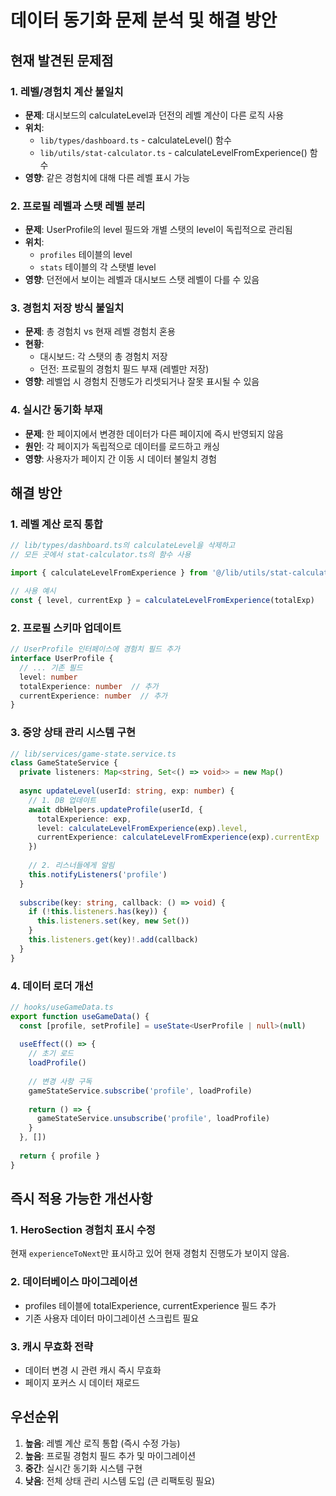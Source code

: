 # 데이터 동기화 문제 분석 및 해결 방안

## 현재 발견된 문제점

### 1. 레벨/경험치 계산 불일치
- **문제**: 대시보드의 calculateLevel과 던전의 레벨 계산이 다른 로직 사용
- **위치**: 
  - `lib/types/dashboard.ts` - calculateLevel() 함수
  - `lib/utils/stat-calculator.ts` - calculateLevelFromExperience() 함수
- **영향**: 같은 경험치에 대해 다른 레벨 표시 가능

### 2. 프로필 레벨과 스탯 레벨 분리
- **문제**: UserProfile의 level 필드와 개별 스탯의 level이 독립적으로 관리됨
- **위치**: 
  - `profiles` 테이블의 level
  - `stats` 테이블의 각 스탯별 level
- **영향**: 던전에서 보이는 레벨과 대시보드 스탯 레벨이 다를 수 있음

### 3. 경험치 저장 방식 불일치
- **문제**: 총 경험치 vs 현재 레벨 경험치 혼용
- **현황**:
  - 대시보드: 각 스탯의 총 경험치 저장
  - 던전: 프로필의 경험치 필드 부재 (레벨만 저장)
- **영향**: 레벨업 시 경험치 진행도가 리셋되거나 잘못 표시될 수 있음

### 4. 실시간 동기화 부재
- **문제**: 한 페이지에서 변경한 데이터가 다른 페이지에 즉시 반영되지 않음
- **원인**: 각 페이지가 독립적으로 데이터를 로드하고 캐싱
- **영향**: 사용자가 페이지 간 이동 시 데이터 불일치 경험

## 해결 방안

### 1. 레벨 계산 로직 통합
```typescript
// lib/types/dashboard.ts의 calculateLevel을 삭제하고
// 모든 곳에서 stat-calculator.ts의 함수 사용

import { calculateLevelFromExperience } from '@/lib/utils/stat-calculator'

// 사용 예시
const { level, currentExp } = calculateLevelFromExperience(totalExp)
```

### 2. 프로필 스키마 업데이트
```typescript
// UserProfile 인터페이스에 경험치 필드 추가
interface UserProfile {
  // ... 기존 필드
  level: number
  totalExperience: number  // 추가
  currentExperience: number  // 추가
}
```

### 3. 중앙 상태 관리 시스템 구현
```typescript
// lib/services/game-state.service.ts
class GameStateService {
  private listeners: Map<string, Set<() => void>> = new Map()
  
  async updateLevel(userId: string, exp: number) {
    // 1. DB 업데이트
    await dbHelpers.updateProfile(userId, {
      totalExperience: exp,
      level: calculateLevelFromExperience(exp).level,
      currentExperience: calculateLevelFromExperience(exp).currentExp
    })
    
    // 2. 리스너들에게 알림
    this.notifyListeners('profile')
  }
  
  subscribe(key: string, callback: () => void) {
    if (!this.listeners.has(key)) {
      this.listeners.set(key, new Set())
    }
    this.listeners.get(key)!.add(callback)
  }
}
```

### 4. 데이터 로더 개선
```typescript
// hooks/useGameData.ts
export function useGameData() {
  const [profile, setProfile] = useState<UserProfile | null>(null)
  
  useEffect(() => {
    // 초기 로드
    loadProfile()
    
    // 변경 사항 구독
    gameStateService.subscribe('profile', loadProfile)
    
    return () => {
      gameStateService.unsubscribe('profile', loadProfile)
    }
  }, [])
  
  return { profile }
}
```

## 즉시 적용 가능한 개선사항

### 1. HeroSection 경험치 표시 수정
현재 `experienceToNext`만 표시하고 있어 현재 경험치 진행도가 보이지 않음.

### 2. 데이터베이스 마이그레이션
- profiles 테이블에 totalExperience, currentExperience 필드 추가
- 기존 사용자 데이터 마이그레이션 스크립트 필요

### 3. 캐시 무효화 전략
- 데이터 변경 시 관련 캐시 즉시 무효화
- 페이지 포커스 시 데이터 재로드

## 우선순위

1. **높음**: 레벨 계산 로직 통합 (즉시 수정 가능)
2. **높음**: 프로필 경험치 필드 추가 및 마이그레이션
3. **중간**: 실시간 동기화 시스템 구현
4. **낮음**: 전체 상태 관리 시스템 도입 (큰 리팩토링 필요)